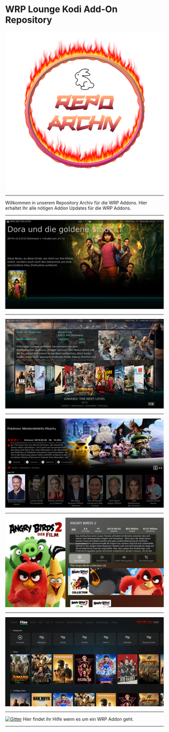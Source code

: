 
# WRP Lounge Kodi Add-On Repository


![logo](https://raw.githubusercontent.com/DWH-WFC/repository.repo.archive/master/icon.png)

***

Willkommen in unserem Repository Archiv für die WRP Addons. Hier erhaltet Ihr alle nötigen Addon Updates für die WRP Addons.

***

![logo](https://raw.githubusercontent.com/DWH-WFC/repository.wrp-metaplayer/master/resources/1.png)

***

![logo](https://raw.githubusercontent.com/DWH-WFC/repository.wrp-metaplayer/master/resources/2.png)

***

![logo](https://raw.githubusercontent.com/DWH-WFC/repository.wrp-metaplayer/master/resources/3.png)

***

![logo](https://raw.githubusercontent.com/DWH-WFC/repository.wrp-metaplayer/master/resources/4.png)

***

![logo](https://raw.githubusercontent.com/DWH-WFC/repository.wrp-metaplayer/master/resources/5.png)

***

[![Gitter](https://badges.gitter.im/WRP-Lounge/WRP-Metaplayer.svg)](https://gitter.im/WRP-Lounge/WRP-Metaplayer?utm_source=badge&utm_medium=badge&utm_campaign=pr-badge) Hier findet ihr Hilfe wenn es um ein WRP Addon geht.

***

